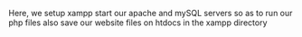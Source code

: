 Here, we setup xampp
start our apache and mySQL servers so as to run our php files
also save our website files on htdocs in the xampp directory